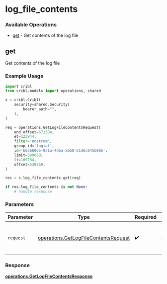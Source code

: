 # log_file_contents

### Available Operations

* [get](#get) - Get contents of the log file

## get

Get contents of the log file

### Example Usage

```python
import cribl
from cribl.models import operations, shared

s = cribl.Cribl(
    security=shared.Security(
        bearer_auth="",
    ),
)

req = operations.GetLogFileContentsRequest(
    end_offset=671384,
    et=123844,
    filter='nostrum',
    group_id='fugiat',
    id='b6a66065-9a1a-4dea-ab58-51d6c645b08b',
    limit=399660,
    lt=109784,
    offset=530860,
)

res = s.log_file_contents.get(req)

if res.log_file_contents is not None:
    # handle response
```

### Parameters

| Parameter                                                                                    | Type                                                                                         | Required                                                                                     | Description                                                                                  |
| -------------------------------------------------------------------------------------------- | -------------------------------------------------------------------------------------------- | -------------------------------------------------------------------------------------------- | -------------------------------------------------------------------------------------------- |
| `request`                                                                                    | [operations.GetLogFileContentsRequest](../../models/operations/getlogfilecontentsrequest.md) | :heavy_check_mark:                                                                           | The request object to use for the request.                                                   |


### Response

**[operations.GetLogFileContentsResponse](../../models/operations/getlogfilecontentsresponse.md)**

